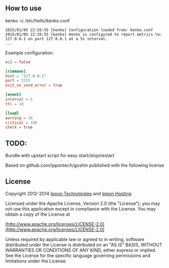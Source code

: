 ## How to use

kenko -c /etc/hello/kenko.conf

```
2015/01/05 22:26:55 [kenko] Configuration loaded from: kenko.conf
2015/01/05 22:26:55 [kenko] Kenko is configured to report metrics to: 127.0.0.1 on port 127.0.0.1 at a 5s interval.
...
```

Example configuration:

```toml
ec2 = false

[riemann]
host = "127.0.0.1"
port = 5555
exit_on_send_error = true

[event]
interval = 5
ttl = 10

[load]
warning = 10
critical = 100
check = true
```

## TODO:

Bundle with upstart script for easy start/stop/restart

Based on github.com/ippontech/goshin published with the following license

License
-------

Copyright 2012-2014 [Ippon Technologies](http://www.ippon.fr) and [Ippon Hosting](http://www.ippon-hosting.com/)

Licensed under the Apache License, Version 2.0 (the "License");
you may not use this application except in compliance with the License.
You may obtain a copy of the License at

[http://www.apache.org/licenses/LICENSE-2.0](http://www.apache.org/licenses/LICENSE-2.0)

Unless required by applicable law or agreed to in writing, software
distributed under the License is distributed on an "AS IS" BASIS,
WITHOUT WARRANTIES OR CONDITIONS OF ANY KIND, either express or implied.
See the License for the specific language governing permissions and
limitations under the License.




